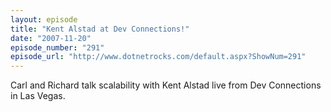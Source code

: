 ```yaml
---
layout: episode
title: "Kent Alstad at Dev Connections!"
date: "2007-11-20"
episode_number: "291"
episode_url: "http://www.dotnetrocks.com/default.aspx?ShowNum=291"
---
```


Carl and Richard talk scalability with Kent Alstad live from Dev Connections in Las Vegas.
